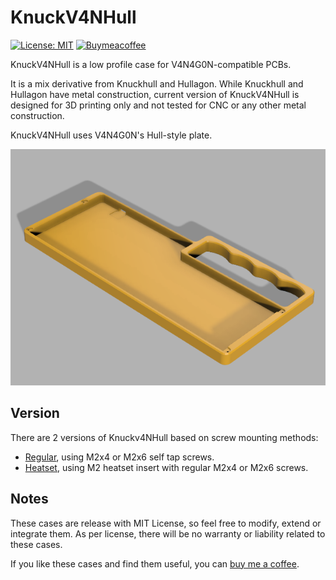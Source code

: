 # KnuckV4NHull

[![License: MIT](https://img.shields.io/badge/License-MIT-yellow.svg)](https://opensource.org/licenses/MIT) [![Buymeacoffee](https://badgen.net/badge/icon/buymeacoffee?icon=buymeacoffee&label)](https://www.buymeacoffee.com/coffeeforba)

KnuckV4NHull is a low profile case for V4N4G0N-compatible PCBs.

It is a mix derivative from Knuckhull and Hullagon. While Knuckhull and Hullagon have metal construction, current version of KnuckV4NHull is designed for 3D printing only and not tested for CNC or any other metal construction.

KnuckV4NHull uses V4N4G0N's Hull-style plate.

![KnuckV4NHull](render/knuckv4nhullv2.png "KnuckV4NHull")

## Version

There are 2 versions of Knuckv4NHull based on screw mounting methods:

* [Regular](cases/KnuckV4NHull-v3.stl), using M2x4 or M2x6 self tap screws.
* [Heatset](cases/KnuckV4NHull-Heatset-v3.stl), using M2 heatset insert with regular M2x4 or M2x6 screws.

## Notes

These cases are release with MIT License, so feel free to modify, extend or integrate them. As per license, there will be no warranty or liability related to these cases.

If you like these cases and find them useful, you can [buy me a coffee](https://www.buymeacoffee.com/coffeeforba).
